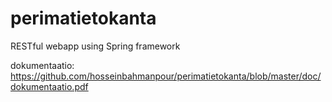 # perimatietokanta
RESTful webapp using Spring framework

dokumentaatio:
https://github.com/hosseinbahmanpour/perimatietokanta/blob/master/doc/dokumentaatio.pdf
